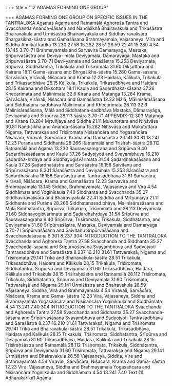 +++
title = "12 AGAMAS FORMING ONE GROUP"

+++
AGAMAS FORMING ONE GROUP ON SPECIFIC ISSUES IN THE TANTRALOKA
Agamas 
Agama and Ratnamālā 
Aghoreśa Tantra and Svacchanda 
Ananda-śāsana and Nandiśikhā 
Bhairavakula and Trikaśăstra 
Bhairavakula and Urmiśāstra 
Bhairaviyakula and Siddhaviravalisāra 
Bhargaśikha-śāstra and Gamaśāsana 
Brahmayamala, Vajasaneya, Vīra and Siddha 
Ahnikal 
kārikā 
13.230 
27.58 
15.282 
28.51 
28.59 
22.41 
15.280 
4.54 
13.145 
3.70-71 
Brahmayamala and Sarvavira 
Damarayaga, Mastaka, Śripurvaśāstra and Deviya- 
mala 
Deviyamala, Dāmarayāga, Mastaka and Śripurvaśāstra 3.70-71 
Devi-yamala and Saraśāstra 
15.253 
Deviyamala, Śripurva, Siddhātantra, Trikakula and 
Triśiromata 
31.60 
Dikşottara and Kairana 
18.11 
Gama-sasana and Bhrgaśikha-śāstra 
15.280 
Gama-sasana, Sarvācāra, Virāvali, Niśacara and Krama 
12.23 
Haidara, Kālikula, Trikakula and Trikasadbhāva 
28.15 
Kālikula, Trikakula, Trikasadbhava and Haiḍara 
28.15 
Kairana and Diksottara 
18.11 
Kaula and Şaḍardhaka-śāsana 
37.26 
Khecarimata and Mālinimata 
32.6 
Kirana and Matanga 
13.284 
Krama, Sarvācāra, Virāvali, Niśacara and Gamaśāstra 
12.23 
Mālā, Mālinisāraśāsana and Siddhaṭana-sadbhāva Mālinimata and Khecarimata 
28.113 
32.6 
Malinisāraśāsana, Mālā and Siddhaṭana-sadbhāva Mastaka, Dāmarayāga, Deviyamala and Śrīpūrva 
28.113 
śāstra 
3.70-71 
APPENDIX-12 
303 
Matanga and Kirana 
13.284 
Mṛtuñjaya and Siddha 
21.11 
Mukutottara and Niḥśvāsa 
30.81 
Nandisikha and Ananda-śāsana 
15.282 
Niḥśvāsa and Mukutottara 
Nigama, Tattvarakṣa and Triśiromata 
Niśisañcăra and Yogasañcăra 
Niśacara, Viravali, Sarvācāra, Krama and Gamaśāstra 
20.141 
30.81 
13.241 
12.23 
Purana and Siddhanta 
28.266 
Ratnamālā and Triśirah-śāstra 
28.112 
Ratnamālā and Agama 
13.230 
Rauravasamgraha and Śripūrva 
9.40 
Şaḍardhakaśāsana and Kaula 
37.26 
Sadyojyoti and Svayambhuva 
16.210 
Şaḍardha-hṛdaya and Siddhayogisvārimata 
31.54 
Şaḍardhakaśāsana and Kaula 
37.26 
Şaḍardhaśāstra and Saraśāstra 
16.158 
Saivitanu and Śrīpūrvaśāsana 
8.301 
Sāraśāstra and Deviyamala 
15.253 
Sāraśāstra and Şaḍardhaśāstra 
16.158 
Sāraśāstra and Tantrasadbhāva 
31.61 
Sarvācāra, Viravali, Niśācara, Krama and 
Gamaśāstra 
12.23 
Sarvavira and Brahmayamala 
13.145 
Siddha, Brahmayamala, Vajasaneya and Vira 
4.54 
Siddhāmata and Yoginikaula 
7.40 
Siddhanta and Svacchanda 
35.27 
Siddhavīrāvalisāra and Bhairaviyakula 
22.41 
Siddha and Mṛtyunjaya 
21.11 
Siddhanta and Purāņa 
28.266 
Siddhaṭanasad bhāva, Malinisāraśāsana and Mālā 
Siddhatantra, Śripūrva, Trikakula, Triśiromata and 
28.113 
Deviyamala 
31.60 
Siddhayogiśvarimata and Şaḍardhahṛdaya 
31.54 
Śrīpürva and Rauravasangraha 
9.40 
Śripūrva, Triśiromata, Trikakula, Siddhatantra, and 
Deviyamala 
31.60 
Śrīpūrvaśāstra, Mastaka, Deviyamala and Damaryaga 3.70-71 Śripūrvaśāsana and Saivitanu 
Śripūrvaśāsana and Svacchandaśāsana 
8.301 
8.237 
304 
INTRODUCTION TO THE TANTRĀLOKA 
Svacchanda and Aghoreśa Tantra 
27.58 
Svacchanda and Siddhanta 
35.27 
Svacchanda-sasana and Śripūrvaśāsana 
Svayambhuva and Sadyojyoti 
Tantrasadbhāva and Saraśāstra 
8.237 
16.210 
31.61 
Tattvarakṣā, Nigama and Triśiromata 
29.141 
Trika and Bhairavakula-śāstra 
28.51 
Trikakula, Trikasadbhāva, Haidara and Kālikula 
28.15 
Trikakula, Triśiromata, Siddhatantra, Śrīpūrva and 
Deviyamala 
31.60 
Trikasadbhava, Haiḍara, Kālikula and Trikakula 
28.15 
Triśiraḥśāstra and Ratnamālā 
28.112 
Triśiromata, Trikakula, Siddhatantra, Śripurva and 
Deviyamala 
31.60 
Triśiromata, Tattvarakşã and Nigama 
29.141 
Ürmiśāstra and Bhairavakula 
28.59 
Vājasaneya, Siddha, Vira and Brahmayamala 
4.54 
Viravali, Sarvācāra, Niśācara, Krama and Gama- śāstra 
12.23 
Vira, Vājasaneya, Siddha and Brahmayamala 
Yogasañcara and Niśisañcăra 
Yoginikaula and Siddhāmata 
4.54 
13.241 
7.40 
304 
INTRODUCTION TO THE TANTRĀLOKA 
Svacchanda and Aghoreśa Tantra 
27.58 
Svacchanda and Siddhanta 
35.27 
Svacchanda-śāsana and Śrīpūrvaśāsana 
Svayambhuva and Sadyojyoti 
Tantrasadbhava and Saraśāstra 
8.237 
16.210 
31.61 
Tattvarakṣā, Nigama and Triśiromata 
29.141 
Trika and Bhairavakula-śāstra 
28.51 
Trikakula, Trikasadbhāva, Haidara and Kalikula 
28.15 
Trikakula, Triśiromata, Siddhatantra, Śrīpūrva and 
Deviyamala 
31.60 
Trikasadbhava, Haiḍara, Kalikula and Trikakula 
28.15 
Triśiraḥśāstra and Ratnamālā 
28.112 
Triśiromata, Trikakula, Siddhātantra, Śripūrva and 
Deviyamala 
31.60 
Triśiromata, Tattvarakṣa and Nigama 
29.141 
Ürmiśāstra and Bhairavakula 
28.59 
Vajasaneya, Siddha, Vira and Brahmayamala 
4.54 
Viravali, Sarvācara, Niśacara, Krama and Gama- śāstra 
12.23 
Vira, Vājasaneya, Siddha and Brahmayamala 
Yogasañcara and Niśisañcăra 
Yoginikaula and Siddhāmata 
4.54 
13.241 
7.40 
Text 
(1) Adhārakārikā1 
Agama 